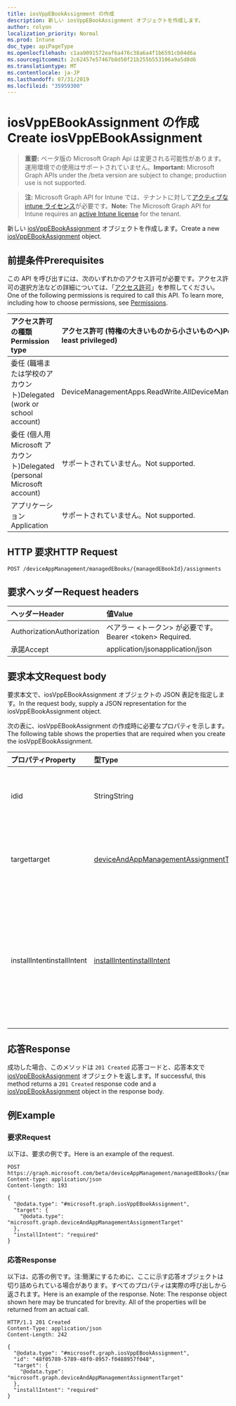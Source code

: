 ```yaml
---
title: iosVppEBookAssignment の作成
description: 新しい iosVppEBookAssignment オブジェクトを作成します。
author: rolyon
localization_priority: Normal
ms.prod: Intune
doc_type: apiPageType
ms.openlocfilehash: c1aa9091572eaf6a476c38a6a4f1b6591cb04d6a
ms.sourcegitcommit: 2c62457e57467b8d50f21b255b553106a9a5d8d6
ms.translationtype: MT
ms.contentlocale: ja-JP
ms.lasthandoff: 07/31/2019
ms.locfileid: "35959300"
---
```

# <a name="create-iosvppebookassignment"></a><span data-ttu-id="bce37-103">iosVppEBookAssignment の作成</span><span class="sxs-lookup"><span data-stu-id="bce37-103">Create iosVppEBookAssignment</span></span>

> <span data-ttu-id="bce37-104">**重要:** ベータ版の Microsoft Graph Api は変更される可能性があります。運用環境での使用はサポートされていません。</span><span class="sxs-lookup"><span data-stu-id="bce37-104">**Important:** Microsoft Graph APIs under the /beta version are subject to change; production use is not supported.</span></span>

> <span data-ttu-id="bce37-105">**注:** Microsoft Graph API for Intune では、テナントに対して[アクティブな intune ライセンス](https://go.microsoft.com/fwlink/?linkid=839381)が必要です。</span><span class="sxs-lookup"><span data-stu-id="bce37-105">**Note:** The Microsoft Graph API for Intune requires an [active Intune license](https://go.microsoft.com/fwlink/?linkid=839381) for the tenant.</span></span>

<span data-ttu-id="bce37-106">新しい [iosVppEBookAssignment](../resources/intune-books-iosvppebookassignment.md) オブジェクトを作成します。</span><span class="sxs-lookup"><span data-stu-id="bce37-106">Create a new [iosVppEBookAssignment](../resources/intune-books-iosvppebookassignment.md) object.</span></span>

## <a name="prerequisites"></a><span data-ttu-id="bce37-107">前提条件</span><span class="sxs-lookup"><span data-stu-id="bce37-107">Prerequisites</span></span>
<span data-ttu-id="bce37-p101">この API を呼び出すには、次のいずれかのアクセス許可が必要です。アクセス許可の選択方法などの詳細については、「[アクセス許可](/graph/permissions-reference)」を参照してください。</span><span class="sxs-lookup"><span data-stu-id="bce37-p101">One of the following permissions is required to call this API. To learn more, including how to choose permissions, see [Permissions](/graph/permissions-reference).</span></span>

|<span data-ttu-id="bce37-110">アクセス許可の種類</span><span class="sxs-lookup"><span data-stu-id="bce37-110">Permission type</span></span>|<span data-ttu-id="bce37-111">アクセス許可 (特権の大きいものから小さいものへ)</span><span class="sxs-lookup"><span data-stu-id="bce37-111">Permissions (from most to least privileged)</span></span>|
|:---|:---|
|<span data-ttu-id="bce37-112">委任 (職場または学校のアカウント)</span><span class="sxs-lookup"><span data-stu-id="bce37-112">Delegated (work or school account)</span></span>|<span data-ttu-id="bce37-113">DeviceManagementApps.ReadWrite.All</span><span class="sxs-lookup"><span data-stu-id="bce37-113">DeviceManagementApps.ReadWrite.All</span></span>|
|<span data-ttu-id="bce37-114">委任 (個人用 Microsoft アカウント)</span><span class="sxs-lookup"><span data-stu-id="bce37-114">Delegated (personal Microsoft account)</span></span>|<span data-ttu-id="bce37-115">サポートされていません。</span><span class="sxs-lookup"><span data-stu-id="bce37-115">Not supported.</span></span>|
|<span data-ttu-id="bce37-116">アプリケーション</span><span class="sxs-lookup"><span data-stu-id="bce37-116">Application</span></span>|<span data-ttu-id="bce37-117">サポートされていません。</span><span class="sxs-lookup"><span data-stu-id="bce37-117">Not supported.</span></span>|

## <a name="http-request"></a><span data-ttu-id="bce37-118">HTTP 要求</span><span class="sxs-lookup"><span data-stu-id="bce37-118">HTTP Request</span></span>
<!-- {
  "blockType": "ignored"
}
-->
``` http
POST /deviceAppManagement/managedEBooks/{managedEBookId}/assignments
```

## <a name="request-headers"></a><span data-ttu-id="bce37-119">要求ヘッダー</span><span class="sxs-lookup"><span data-stu-id="bce37-119">Request headers</span></span>
|<span data-ttu-id="bce37-120">ヘッダー</span><span class="sxs-lookup"><span data-stu-id="bce37-120">Header</span></span>|<span data-ttu-id="bce37-121">値</span><span class="sxs-lookup"><span data-stu-id="bce37-121">Value</span></span>|
|:---|:---|
|<span data-ttu-id="bce37-122">Authorization</span><span class="sxs-lookup"><span data-stu-id="bce37-122">Authorization</span></span>|<span data-ttu-id="bce37-123">ベアラー &lt;トークン&gt; が必要です。</span><span class="sxs-lookup"><span data-stu-id="bce37-123">Bearer &lt;token&gt; Required.</span></span>|
|<span data-ttu-id="bce37-124">承諾</span><span class="sxs-lookup"><span data-stu-id="bce37-124">Accept</span></span>|<span data-ttu-id="bce37-125">application/json</span><span class="sxs-lookup"><span data-stu-id="bce37-125">application/json</span></span>|

## <a name="request-body"></a><span data-ttu-id="bce37-126">要求本文</span><span class="sxs-lookup"><span data-stu-id="bce37-126">Request body</span></span>
<span data-ttu-id="bce37-127">要求本文で、iosVppEBookAssignment オブジェクトの JSON 表記を指定します。</span><span class="sxs-lookup"><span data-stu-id="bce37-127">In the request body, supply a JSON representation for the iosVppEBookAssignment object.</span></span>

<span data-ttu-id="bce37-128">次の表に、iosVppEBookAssignment の作成時に必要なプロパティを示します。</span><span class="sxs-lookup"><span data-stu-id="bce37-128">The following table shows the properties that are required when you create the iosVppEBookAssignment.</span></span>

|<span data-ttu-id="bce37-129">プロパティ</span><span class="sxs-lookup"><span data-stu-id="bce37-129">Property</span></span>|<span data-ttu-id="bce37-130">型</span><span class="sxs-lookup"><span data-stu-id="bce37-130">Type</span></span>|<span data-ttu-id="bce37-131">説明</span><span class="sxs-lookup"><span data-stu-id="bce37-131">Description</span></span>|
|:---|:---|:---|
|<span data-ttu-id="bce37-132">id</span><span class="sxs-lookup"><span data-stu-id="bce37-132">id</span></span>|<span data-ttu-id="bce37-133">String</span><span class="sxs-lookup"><span data-stu-id="bce37-133">String</span></span>|<span data-ttu-id="bce37-134">エンティティのキー。</span><span class="sxs-lookup"><span data-stu-id="bce37-134">Key of the entity.</span></span> <span data-ttu-id="bce37-135">[managedEBookAssignment](../resources/intune-books-managedebookassignment.md) から継承します</span><span class="sxs-lookup"><span data-stu-id="bce37-135">Inherited from [managedEBookAssignment](../resources/intune-books-managedebookassignment.md)</span></span>|
|<span data-ttu-id="bce37-136">target</span><span class="sxs-lookup"><span data-stu-id="bce37-136">target</span></span>|[<span data-ttu-id="bce37-137">deviceAndAppManagementAssignmentTarget</span><span class="sxs-lookup"><span data-stu-id="bce37-137">deviceAndAppManagementAssignmentTarget</span></span>](../resources/intune-shared-deviceandappmanagementassignmenttarget.md)|<span data-ttu-id="bce37-138">電子ブックの割り当て先。</span><span class="sxs-lookup"><span data-stu-id="bce37-138">The assignment target for eBook.</span></span> <span data-ttu-id="bce37-139">[managedEBookAssignment](../resources/intune-books-managedebookassignment.md) から継承します</span><span class="sxs-lookup"><span data-stu-id="bce37-139">Inherited from [managedEBookAssignment](../resources/intune-books-managedebookassignment.md)</span></span>|
|<span data-ttu-id="bce37-140">installIntent</span><span class="sxs-lookup"><span data-stu-id="bce37-140">installIntent</span></span>|[<span data-ttu-id="bce37-141">installIntent</span><span class="sxs-lookup"><span data-stu-id="bce37-141">installIntent</span></span>](../resources/intune-shared-installintent.md)|<span data-ttu-id="bce37-142">電子ブックのインストールの目的。</span><span class="sxs-lookup"><span data-stu-id="bce37-142">The install intent for eBook.</span></span> <span data-ttu-id="bce37-143">[Managedebookassignment](../resources/intune-books-managedebookassignment.md)から継承します。</span><span class="sxs-lookup"><span data-stu-id="bce37-143">Inherited from [managedEBookAssignment](../resources/intune-books-managedebookassignment.md).</span></span> <span data-ttu-id="bce37-144">可能な値は、`available`、`required`、`uninstall`、`availableWithoutEnrollment` です。</span><span class="sxs-lookup"><span data-stu-id="bce37-144">Possible values are: `available`, `required`, `uninstall`, `availableWithoutEnrollment`.</span></span>|



## <a name="response"></a><span data-ttu-id="bce37-145">応答</span><span class="sxs-lookup"><span data-stu-id="bce37-145">Response</span></span>
<span data-ttu-id="bce37-146">成功した場合、このメソッドは `201 Created` 応答コードと、応答本文で [iosVppEBookAssignment](../resources/intune-books-iosvppebookassignment.md) オブジェクトを返します。</span><span class="sxs-lookup"><span data-stu-id="bce37-146">If successful, this method returns a `201 Created` response code and a [iosVppEBookAssignment](../resources/intune-books-iosvppebookassignment.md) object in the response body.</span></span>

## <a name="example"></a><span data-ttu-id="bce37-147">例</span><span class="sxs-lookup"><span data-stu-id="bce37-147">Example</span></span>

### <a name="request"></a><span data-ttu-id="bce37-148">要求</span><span class="sxs-lookup"><span data-stu-id="bce37-148">Request</span></span>
<span data-ttu-id="bce37-149">以下は、要求の例です。</span><span class="sxs-lookup"><span data-stu-id="bce37-149">Here is an example of the request.</span></span>
``` http
POST https://graph.microsoft.com/beta/deviceAppManagement/managedEBooks/{managedEBookId}/assignments
Content-type: application/json
Content-length: 193

{
  "@odata.type": "#microsoft.graph.iosVppEBookAssignment",
  "target": {
    "@odata.type": "microsoft.graph.deviceAndAppManagementAssignmentTarget"
  },
  "installIntent": "required"
}
```

### <a name="response"></a><span data-ttu-id="bce37-150">応答</span><span class="sxs-lookup"><span data-stu-id="bce37-150">Response</span></span>
<span data-ttu-id="bce37-p105">以下は、応答の例です。注:簡潔にするために、ここに示す応答オブジェクトは切り詰められている場合があります。すべてのプロパティは実際の呼び出しから返されます。</span><span class="sxs-lookup"><span data-stu-id="bce37-p105">Here is an example of the response. Note: The response object shown here may be truncated for brevity. All of the properties will be returned from an actual call.</span></span>
``` http
HTTP/1.1 201 Created
Content-Type: application/json
Content-Length: 242

{
  "@odata.type": "#microsoft.graph.iosVppEBookAssignment",
  "id": "48f05789-5789-48f0-8957-f0488957f048",
  "target": {
    "@odata.type": "microsoft.graph.deviceAndAppManagementAssignmentTarget"
  },
  "installIntent": "required"
}
```





